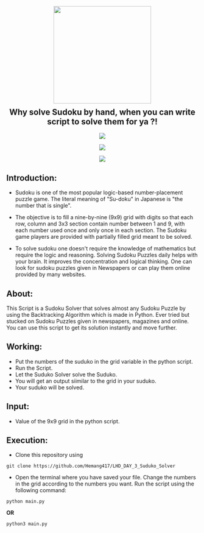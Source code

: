 <p align="center">
  <img src="https://github.com/dhhruv/Sudoku-Solver/blob/master/assets/thumbnail.png" width="256" height="256">
  <h2 align="center" style="margin-top: -4px !important;">Why solve Sudoku by hand, when you can write script to solve them for ya ?!</h2>
  <p align="center">
    <a href="https://www.python.org/">
    	<img src="https://img.shields.io/badge/python-v3.8-informational">
    </a>
  </p>
</p>
<p align="center">
	<img src="http://ForTheBadge.com/images/badges/made-with-python.svg">
</p>
<p align="center">   
    	<img src="https://img.shields.io/badge/dev.to-0A0A0A?style=for-the-badge&logo=dev.to&logoColor=white">
    </a>
</p>

## Introduction:
-	Sudoku is one of the most popular logic-based number-placement puzzle game. The literal meaning of "Su-doku" in Japanese is "the number that is single".

-	The objective is to fill a nine-by-nine (9x9) grid with digits so that each row, column and 3x3 section contain number between 1 and 9, with each number used once and only once in each section. The Sudoku game players are provided with partially filled grid meant to be solved.

-	To solve sudoku one doesn't require the knowledge of mathematics but require the logic and reasoning. Solving Sudoku Puzzles daily helps with your brain. It improves the concentration and logical thinking. One can look for sudoku puzzles given in Newspapers or can play them online provided by many websites. 

## About:

This Script is a Sudoku Solver that solves almost any Sudoku Puzzle by using the Backtracking Algorithm which is made in Python. Ever tried but stucked on Sudoku Puzzles given in newspapers, magazines and online. You can use this script to get its solution instantly and move further.

## Working:

-	Put the numbers of the suduko in the grid variable in the python script.
-	Run the Script.
-	Let the Suduko Solver solve the Suduko.
-	You will get an output siimilar to the grid in your suduko.
-	Your suduko will be solved.


## Input:
- Value of the 9x9 grid in the python script.

## Execution:
-	Clone this repository using
```
git clone https://github.com/Hemang417/LHD_DAY_3_Suduko_Solver
```
-	Open the terminal where you have saved your file. Change the numbers in the grid according to the numbers you want. Run the script using the following command:
```
python main.py
```
**OR**
```
python3 main.py
```
